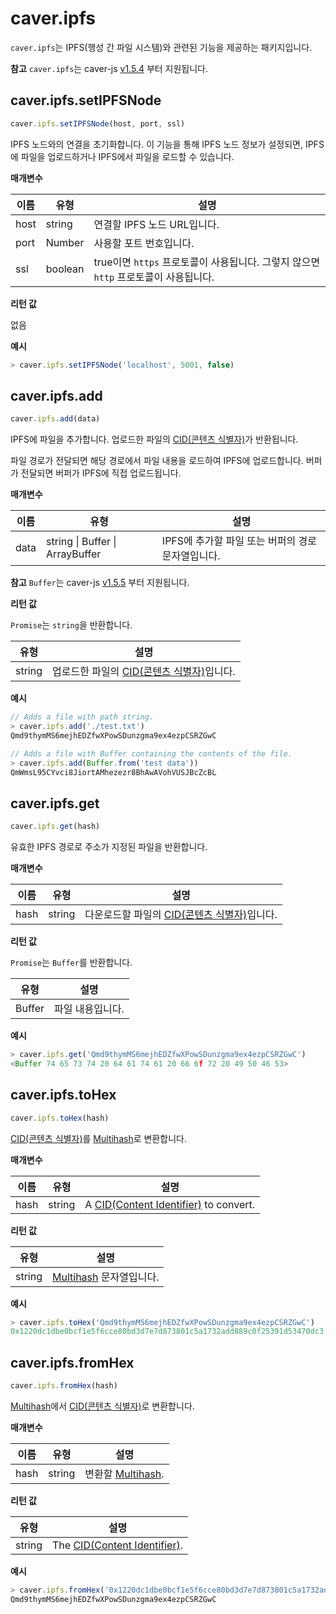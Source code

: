 # caver.ipfs

`caver.ipfs`는 IPFS(행성 간 파일 시스템)와 관련된 기능을 제공하는 패키지입니다.

**참고** `caver.ipfs`는 caver-js [v1.5.4](https://www.npmjs.com/package/caver-js/v/1.5.4) 부터 지원됩니다.

## caver.ipfs.setIPFSNode <a id="caver-ipfs-setipfsnode"></a>

```javascript
caver.ipfs.setIPFSNode(host, port, ssl)
```

IPFS 노드와의 연결을 초기화합니다. 이 기능을 통해 IPFS 노드 정보가 설정되면, IPFS에 파일을 업로드하거나 IPFS에서 파일을 로드할 수 있습니다.

**매개변수**

| 이름   | 유형      | 설명                                                      |
| ---- | ------- | ------------------------------------------------------- |
| host | string  | 연결할 IPFS 노드 URL입니다.                                     |
| port | Number  | 사용할 포트 번호입니다.                                           |
| ssl  | boolean | true이면 `https` 프로토콜이 사용됩니다. 그렇지 않으면 `http` 프로토콜이 사용됩니다. |

**리턴 값**

없음

**예시**

```javascript
> caver.ipfs.setIPFSNode('localhost', 5001, false)
```

## caver.ipfs.add <a id="caver-ipfs-add"></a>

```javascript
caver.ipfs.add(data)
```

IPFS에 파일을 추가합니다. 업로드한 파일의 [CID(콘텐츠 식별자)](https://multiformats.io/multihash)가 반환됩니다.

파일 경로가 전달되면 해당 경로에서 파일 내용을 로드하여 IPFS에 업로드합니다. 버퍼가 전달되면 버퍼가 IPFS에 직접 업로드됩니다.

**매개변수**

| 이름   | 유형                              | 설명                             |
| ---- | ------------------------------- | ------------------------------ |
| data | string \| Buffer \| ArrayBuffer | IPFS에 추가할 파일 또는 버퍼의 경로 문자열입니다. |

**참고** `Buffer`는 caver-js [v1.5.5](https://www.npmjs.com/package/caver-js/v/1.5.5) 부터 지원됩니다.

**리턴 값**

`Promise`는 `string`을 반환합니다.

| 유형     | 설명                                                                                |
| ------ | --------------------------------------------------------------------------------- |
| string | 업로드한 파일의 [CID(콘텐츠 식별자)](https://multiformats.io/multihash)입니다. |

**예시**

```javascript
// Adds a file with path string.
> caver.ipfs.add('./test.txt')
Qmd9thymMS6mejhEDZfwXPowSDunzgma9ex4ezpCSRZGwC

// Adds a file with Buffer containing the contents of the file.
> caver.ipfs.add(Buffer.from('test data'))
QmWmsL95CYvci8JiortAMhezezr8BhAwAVohVUSJBcZcBL
```

## caver.ipfs.get <a id="caver-ipfs-get"></a>

```javascript
caver.ipfs.get(hash)
```

유효한 IPFS 경로로 주소가 지정된 파일을 반환합니다.

**매개변수**

| 이름   | 유형     | 설명                                                                                 |
| ---- | ------ | ---------------------------------------------------------------------------------- |
| hash | string | 다운로드할 파일의 [CID(콘텐츠 식별자)](https://multiformats.io/multihash)입니다. |

**리턴 값**

`Promise`는 `Buffer`를 반환합니다.

| 유형     | 설명        |
| ------ | --------- |
| Buffer | 파일 내용입니다. |

**예시**

```javascript
> caver.ipfs.get('Qmd9thymMS6mejhEDZfwXPowSDunzgma9ex4ezpCSRZGwC')
<Buffer 74 65 73 74 20 64 61 74 61 20 66 6f 72 20 49 50 46 53>
```

## caver.ipfs.toHex <a id="caver-ipfs-tohex"></a>

```javascript
caver.ipfs.toHex(hash)
```

[CID(콘텐츠 식별자)](https://multiformats.io/multihash)를 [Multihash](https://multiformats.io/multihash)로 변환합니다.

**매개변수**

| 이름   | 유형     | 설명                                                                                                                                        |
| ---- | ------ | ----------------------------------------------------------------------------------------------------------------------------------------- |
| hash | string | A [CID(Content Identifier)](https://docs.ipfs.io/concepts/content-addressing/#content-addressing-and-cids) to convert. |

**리턴 값**

| 유형     | 설명                                                     |
| ------ | ------------------------------------------------------ |
| string | [Multihash](https://multiformats.io/multihash) 문자열입니다. |

**예시**

```javascript
> caver.ipfs.toHex('Qmd9thymMS6mejhEDZfwXPowSDunzgma9ex4ezpCSRZGwC')
0x1220dc1dbe0bcf1e5f6cce80bd3d7e7d873801c5a1732add889c0f25391d53470dc3
```

## caver.ipfs.fromHex <a id="caver-ipfs-fromhex"></a>

```javascript
caver.ipfs.fromHex(hash)
```

[Multihash](https://multiformats.io/multihash)에서 [CID(콘텐츠 식별자)](https://multiformats.io/multihash)로 변환합니다.

**매개변수**

| 이름   | 유형     | 설명                                                  |
| ---- | ------ | --------------------------------------------------- |
| hash | string | 변환할 [Multihash](https://multiformats.io/multihash). |

**리턴 값**

| 유형     | 설명                                                                                                                               |
| ------ | -------------------------------------------------------------------------------------------------------------------------------- |
| string | The [CID(Content Identifier)](https://docs.ipfs.io/concepts/content-addressing/#content-addressing-and-cids). |

**예시**

```javascript
> caver.ipfs.fromHex('0x1220dc1dbe0bcf1e5f6cce80bd3d7e7d873801c5a1732add889c0f25391d53470dc3')
Qmd9thymMS6mejhEDZfwXPowSDunzgma9ex4ezpCSRZGwC
```
